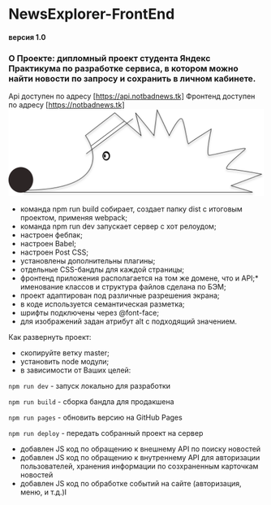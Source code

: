 # NewsExplorer-FrontEnd

#### версия 1.0
### О Проекте: дипломный проект студента Яндекс Практикума по разработке сервиса, в котором можно найти новости по запросу и сохранить в личном кабинете.

Api доступен по адресу [https://api.notbadnews.tk]
Фронтенд доступен по адресу [https://notbadnews.tk]
![Йожик](https://github.com/ezhuchenkov/ezhuchenkov.github.io/blob/master/%D0%81%D0%B6.svg)


* команда npm run build собирает, создает папку dist с итоговым проектом, применяя webpaсk;
* команда npm run dev запускает сервер с хот релоудом;
* настроен фебпак;
* настроен Babel;
* настроен Post CSS;
* установлены дополнительны плагины;
* отдельные CSS-бандлы для каждой страницы;
* фронтенд приложения располагается на том же домене, что и API;* именование классов и структура файлов сделана по БЭМ;
* проект адаптирован под различные разрешения экрана;
* в коде используется семантическая разметка;
* шрифты подключены через @font-face;
* для изображений задан атрибут alt с подходящий значением.

Как развернуть проект:
- скопируйте ветку master;
- установить node модули;
- в зависимости от Ваших целей:

`npm run dev` - запуск локально для разработки

`npm run build` - сборка бандла для продакшена

`npm run pages` - обновить версию на GitHub Pages

`npm run deploy` - передать собранный проект на сервер


* добавлен JS код по обращению к внешнему API по поиску новостей
* добавлен JS код по обращению к внутреннему API для авторизации пользователей, хранения информации по созхраненным карточкам новостей
* добавлен JS код по обработке событий на сайте (авторизация, меню, и т.д.)I
